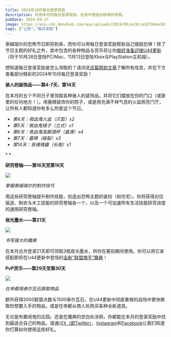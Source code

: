 ```yaml
---
title: 2024年10月每日登录奖励
description: 利用本月的每日登录奖励，在家中营造出惊悚的场景。
pubDate: 2024-09-27
image: https://eso-cdn.denohub.com/ape/uploads/2024/09/ec9cca28f84ee38379dec1176998163c.jpg
tags: ["公告","每日奖励"]
---
```


泰姆瑞尔的恐怖节日即将到来，而你可以用每日登录奖励帮助自己摆脱恐惧！除了节日主题的好礼之外，其中包含的各种物品与货币将让你[做好准备迎接U44更新](/news/post/66701)（将于10月28日登陆PC/Mac、11月13日登陆Xbox与PlayStation主机端）。

想知道每日登录奖励是怎么领取的？请浏览[这篇帮助文章](https://help.elderscrollsonline.com/#zh-CN/answer/60270)了解所有信息，并在下方查看部分精彩的2024年10月每日登录奖励！

**骇人的装饰品——第4-7天、第14天**

在本月的五个不同日子里领取各种骇人的装饰品，并将它们摆放在你的门口（或家里的任何地方！）。用墓碑装饰你的院子，或是用充满不祥气息的火盆照亮门厅，让所有人都知道你有多么热爱这个节日。

- _第4天：吸血鬼火盆（爪型）x2_
- _第5天：吸血鬼镜子（立式）x1_
- _第6天：吸血鬼高脚酒杯（盛满）x4_
- _第7天：墓碑（破裂）x3_
- _第14天：丧魂傀儡（长袍）x1_

* *

**研究卷轴——第16天至第19天**

![](https://eso-cdn.denohub.com/ape/uploads/2024/09/53dd6a68560fdd8515e6a88652d4e828.png)

<p class="text-gray-500 text-sm text-center"><i>掌握泰姆瑞尔的制作技巧</i></p>

用这些研究卷轴提升制作技能，创造出恐怖主题的装扮（和住宅）。你将获得对应锻造、制衣与木工技能的研究卷轴各一个，以及一个可加速所有生活技能研究进度的通用研究卷轴。

**夜光墨水——第21天**

![](https://eso-cdn.denohub.com/ape/uploads/2024/05/f94e25f6524a6566850f985dff57ca5b.jpg)

<p class="text-gray-500 text-sm text-center"><i>书写强大的魔典</i></p>

在本月总共登录21天即可领取3瓶夜光墨水，供你在篆刻期间使用。你可以用它来搭配即将在U44更新中登场的[全新“联盟旗手”魔典](/news/post/66701)！

**PvP货币——第29天至第30天**

![](https://eso-cdn.denohub.com/ape/uploads/2024/09/113312822316adacf4c54f809ded5712.jpg)

<p class="text-gray-500 text-sm text-center"><i>在帝都用泰尔瓦石换取物品</i></p>

额外获得2000联盟点数与1500泰尔瓦石，在U44更新中彻底重做的战场中更快换取你想要入手的物品，或是在帝都从商人处购买各种全新道具。

无论是布置闹鬼的庄园，还是在魔典的空白处涂鸦，你都能在本月的登录奖励中找到最适合自己的物品。请通过[X（即Twitter）](https://twitter.com/TESOnline)、[Instagram](https://www.instagram.com/elderscrollsonline/)和[Facebook](https://www.facebook.com/elderscrollsonline)让我们知道你打算如何使用这些好礼。 
